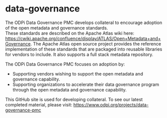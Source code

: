 # data-governance
The ODPi Data Governance PMC develops collateral to encourage adoption of the open metadata and governance standards.  
These standards are described on the Apache Atlas wiki here: https://cwiki.apache.org/confluence/display/ATLAS/Open+Metadata+and+Governance.
The Apache Atlas open source project provides the reference implementation of these standards that are packaged into reusable libraries for vendors to include.  It also supports a full stack metadata repository.

The ODPi Data Governance PMC focuses on adoption by:
* Supporting vendors wishing to support the open metadata and governance capability.
* Supporting organizations to accelerate their data governance program through the open metadata and governance capability.

This GitHub site is used for developing collateral.  To see our latest completed material, please visit: https://www.odpi.org/projects/data-governance-pmc
